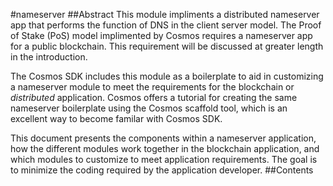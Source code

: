 #nameserver
##Abstract
This module impliments a distributed nameserver app that performs the function of DNS in the client server model. The Proof of Stake (PoS) model implimented by Cosmos requires a nameserver app for a public blockchain. This requirement will be discussed at greater length in the introduction.

The Cosmos SDK includes this module as a boilerplate to aid in customizing a nameserver module to meet the requirements for the blockchain or *distributed* application. Cosmos offers a tutorial for creating the same nameserver boilerplate using the Cosmos scaffold tool, which is an excellent way to become familar with Cosmos SDK.

This document presents the components within a nameserver application, how the different modules work together in the blockchain application, and which modules to customize to meet application requirements. The goal is to minimize the coding required by the application developer.
##Contents
